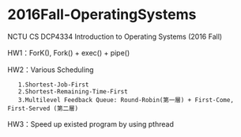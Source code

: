 # 2016Fall-OperatingSystems
NCTU CS DCP4334 Introduction to Operating Systems (2016 Fall)

HW1：ForK(), Fork() + exec() + pipe()

HW2：Various Scheduling 

       1.Shortest-Job-First
       2.Shortest-Remaining-Time-First
       3.Multilevel Feedback Queue: Round-Robin(第一層) + First-Come, First-Served (第二層)
       
HW3：Speed up existed program by using pthread
